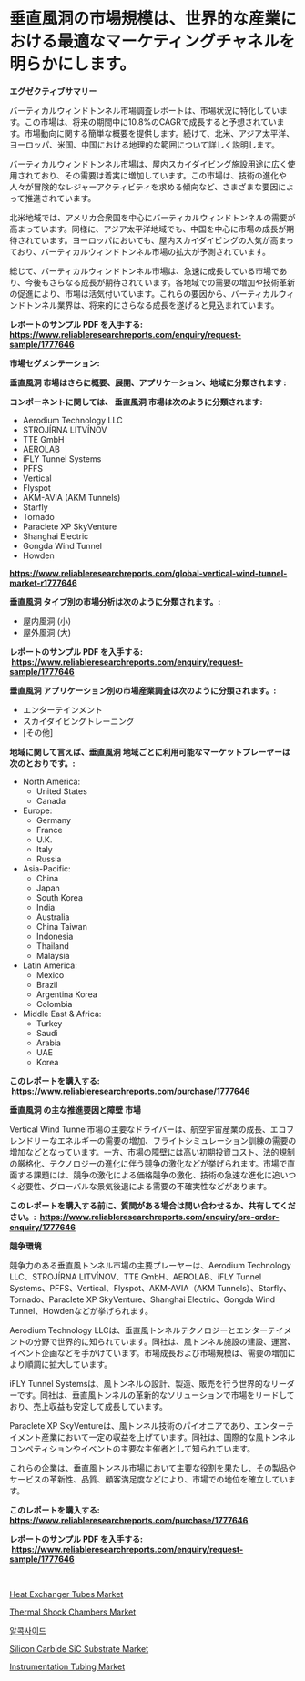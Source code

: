 <p><h1>垂直風洞の市場規模は、世界的な産業における最適なマーケティングチャネルを明らかにします。</h1></p><p><strong>エグゼクティブサマリー</strong></p>
<p><p>バーティカルウィンドトンネル市場調査レポートは、市場状況に特化しています。この市場は、将来の期間中に10.8%のCAGRで成長すると予想されています。市場動向に関する簡単な概要を提供します。続けて、北米、アジア太平洋、ヨーロッパ、米国、中国における地理的な範囲について詳しく説明します。</p><p>バーティカルウィンドトンネル市場は、屋内スカイダイビング施設用途に広く使用されており、その需要は着実に増加しています。この市場は、技術の進化や人々が冒険的なレジャーアクティビティを求める傾向など、さまざまな要因によって推進されています。</p><p>北米地域では、アメリカ合衆国を中心にバーティカルウィンドトンネルの需要が高まっています。同様に、アジア太平洋地域でも、中国を中心に市場の成長が期待されています。ヨーロッパにおいても、屋内スカイダイビングの人気が高まっており、バーティカルウィンドトンネル市場の拡大が予測されています。</p><p>総じて、バーティカルウィンドトンネル市場は、急速に成長している市場であり、今後もさらなる成長が期待されています。各地域での需要の増加や技術革新の促進により、市場は活気付いています。これらの要因から、バーティカルウィンドトンネル業界は、将来的にさらなる成長を遂げると見込まれています。</p></p>
<p><strong>レポートのサンプル PDF を入手する: <a href="https://www.reliableresearchreports.com/enquiry/request-sample/1777646">https://www.reliableresearchreports.com/enquiry/request-sample/1777646</a></strong></p>
<p><strong>市場セグメンテーション:</strong></p>
<p><strong> 垂直風洞 市場はさらに概要、展開、アプリケーション、地域に分類されます :</strong></p>
<p><strong>コンポーネントに関しては、 垂直風洞 市場は次のように分類されます: &nbsp;</strong></p>
<p><ul><li>Aerodium Technology LLC</li><li>STROJÍRNA LITVÍNOV</li><li>TTE GmbH</li><li>AEROLAB</li><li>iFLY Tunnel Systems</li><li>PFFS</li><li>Vertical</li><li>Flyspot</li><li>AKM-AVIA (AKM Tunnels)</li><li>Starfly</li><li>Tornado</li><li>Paraclete XP SkyVenture</li><li>Shanghai Electric</li><li>Gongda Wind Tunnel</li><li>Howden</li></ul></p>
<p><strong><a href="https://www.reliableresearchreports.com/global-vertical-wind-tunnel-market-r1777646">https://www.reliableresearchreports.com/global-vertical-wind-tunnel-market-r1777646</a></strong></p>
<p><strong> 垂直風洞 タイプ別の市場分析は次のように分類されます。:</strong></p>
<p><ul><li>屋内風洞 (小)</li><li>屋外風洞 (大)</li></ul></p>
<p><strong>レポートのサンプル PDF を入手する: &nbsp;<a href="https://www.reliableresearchreports.com/enquiry/request-sample/1777646">https://www.reliableresearchreports.com/enquiry/request-sample/1777646</a></strong></p>
<p><strong> 垂直風洞 アプリケーション別の市場産業調査は次のように分類されます。:</strong></p>
<p><ul><li>エンターテインメント</li><li>スカイダイビングトレーニング</li><li>[その他]</li></ul></p>
<p><strong>地域に関して言えば、垂直風洞 地域ごとに利用可能なマーケットプレーヤーは次のとおりです。:</strong></p>
<p><ul>
    <li>
        North America:
        <ul>
            <li>United States</li>
            <li>Canada</li>
        </ul>
    </li>
    <li>
        Europe:
        <ul>
            <li>Germany</li>
            <li>France</li>
            <li>U.K.</li>
            <li>Italy</li>
            <li>Russia</li>
        </ul>
    </li>
    <li>
        Asia-Pacific:
        <ul>
            <li>China</li>
            <li>Japan</li>
            <li>South Korea</li>
            <li>India</li>
            <li>Australia</li>
            <li>China Taiwan</li>
            <li>Indonesia</li>
            <li>Thailand</li>
            <li>Malaysia</li>
        </ul>
    </li>
    <li>
        Latin America:
        <ul>
            <li>Mexico</li>
            <li>Brazil</li>
            <li>Argentina Korea</li>
            <li>Colombia</li>
        </ul>
    </li>
    <li>
        Middle East & Africa:
        <ul>
            <li>Turkey</li>
            <li>Saudi</li>
            <li>Arabia</li>
            <li>UAE</li>
            <li>Korea</li>
        </ul>
    </li>
    </ul></p>
<p><strong>このレポートを購入する: &nbsp;<a href="https://www.reliableresearchreports.com/purchase/1777646">https://www.reliableresearchreports.com/purchase/1777646</a></strong></p>
<p><strong>垂直風洞 の主な推進要因と障壁 市場</strong></p>
<p><p>Vertical Wind Tunnel市場の主要なドライバーは、航空宇宙産業の成長、エコフレンドリーなエネルギーの需要の増加、フライトシミュレーション訓練の需要の増加などとなっています。一方、市場の障壁には高い初期投資コスト、法的規制の厳格化、テクノロジーの進化に伴う競争の激化などが挙げられます。市場で直面する課題には、競争の激化による価格競争の激化、技術の急速な進化に追いつく必要性、グローバルな景気後退による需要の不確実性などがあります。</p></p>
<p><strong>このレポートを購入する前に、質問がある場合は問い合わせるか、共有してください。:&nbsp; <a href="https://www.reliableresearchreports.com/enquiry/pre-order-enquiry/1777646">https://www.reliableresearchreports.com/enquiry/pre-order-enquiry/1777646</a></strong></p>
<p><strong>競争環境</strong></p>
<p><p>競争力のある垂直風トンネル市場の主要プレーヤーは、Aerodium Technology LLC、STROJÍRNA LITVÍNOV、TTE GmbH、AEROLAB、iFLY Tunnel Systems、PFFS、Vertical、Flyspot、AKM-AVIA（AKM Tunnels）、Starfly、Tornado、Paraclete XP SkyVenture、Shanghai Electric、Gongda Wind Tunnel、Howdenなどが挙げられます。</p><p>Aerodium Technology LLCは、垂直風トンネルテクノロジーとエンターテイメントの分野で世界的に知られています。同社は、風トンネル施設の建設、運営、イベント企画などを手がけています。市場成長および市場規模は、需要の増加により順調に拡大しています。</p><p>iFLY Tunnel Systemsは、風トンネルの設計、製造、販売を行う世界的なリーダーです。同社は、垂直風トンネルの革新的なソリューションで市場をリードしており、売上収益も安定して成長しています。</p><p>Paraclete XP SkyVentureは、風トンネル技術のパイオニアであり、エンターテイメント産業において一定の収益を上げています。同社は、国際的な風トンネルコンペティションやイベントの主要な主催者として知られています。</p><p>これらの企業は、垂直風トンネル市場において主要な役割を果たし、その製品やサービスの革新性、品質、顧客満足度などにより、市場での地位を確立しています。</p></p>
<p><strong>このレポートを購入する: &nbsp; <a href="https://www.reliableresearchreports.com/purchase/1777646">https://www.reliableresearchreports.com/purchase/1777646</a></strong></p>
<p><strong>レポートのサンプル PDF を入手する: &nbsp;<a href="https://www.reliableresearchreports.com/enquiry/request-sample/1777646">https://www.reliableresearchreports.com/enquiry/request-sample/1777646</a></strong><strong></strong></p>
<p>&nbsp;</p>
<p><p><a href="https://issuu.com/reportprime-2/docs/heat-exchanger-tubes-market-size-2030.pptx">Heat Exchanger Tubes Market</a></p><p><a href="https://view.publitas.com/reportprime-1/thermal-shock-chambers-market-outlook-industry-overview-and-forecast-2024-to-2031/">Thermal Shock Chambers Market</a></p><p><a href="https://github.com/vsoq0zknh59/Market-Research-Report-List-1/blob/main/449136723810.md">알콕사이드</a></p><p><a href="https://three-jumbo-f6d.notion.site/Silicon-Carbide-SiC-Substrate-Market-Exploring-Market-Share-Market-Trends-and-Future-Growth-aebfe7745dac4ddfa69662fb9f25def1">Silicon Carbide SiC Substrate Market</a></p><p><a href="https://issuu.com/reportprime-2/docs/instrumentation-tubing-market-size-2030.pptx">Instrumentation Tubing Market</a></p></p>